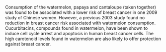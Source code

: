 

Consumption of the watermelon, papaya and cantaloupe (taken together) was found to be associated with a lower risk of breast cancer in one 2009 study of Chinese women. However, a previous 2003 study found no reduction in breast cancer risk associated with watermelon consumption. Cucurbitacins, compounds found in watermelon, have been shown to induce cell cycle arrest and apoptosis in human breast cancer cells. The high carotenoid levels found in watermelon are also likely to offer protection against breast cancer.

